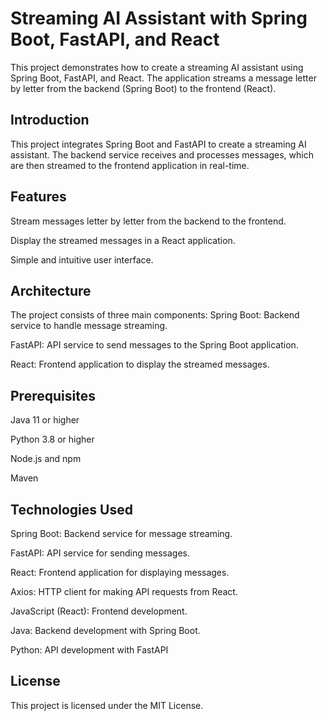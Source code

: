 # Streaming AI Assistant with Spring Boot, FastAPI, and React

This project demonstrates how to create a streaming AI assistant using Spring Boot, FastAPI, and React. The application streams a message letter by letter from the backend (Spring Boot) to the frontend (React).


## Introduction

This project integrates Spring Boot and FastAPI to create a streaming AI assistant. The backend service receives and processes messages, which are then streamed to the frontend application in real-time.

## Features

Stream messages letter by letter from the backend to the frontend.

Display the streamed messages in a React application.

Simple and intuitive user interface.


## Architecture

The project consists of three main components:
Spring Boot: Backend service to handle message streaming.

FastAPI: API service to send messages to the Spring Boot application.

React: Frontend application to display the streamed messages.


## Prerequisites
Java 11 or higher

Python 3.8 or higher

Node.js and npm

Maven


## Technologies Used
Spring Boot: Backend service for message streaming.

FastAPI: API service for sending messages.

React: Frontend application for displaying messages.

Axios: HTTP client for making API requests from React.

JavaScript (React): Frontend development.

Java: Backend development with Spring Boot.

Python: API development with FastAPI


## License

This project is licensed under the MIT License.

